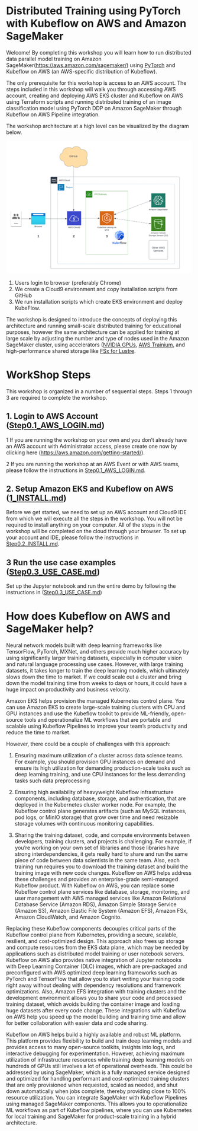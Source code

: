 # Distributed Training using PyTorch with Kubeflow on AWS and Amazon SageMaker

Welcome! By completing this workshop you will learn how to run distributed data parallel model training on Amazon SageMaker(https://aws.amazon.com/sagemaker/) using [PyTorch](https://pytorch.org) and Kubeflow on AWS (an AWS-specific distribution of Kubeflow).

The only prerequisite for this workshop is access to an AWS account. The steps included in this workshop will walk you through accessing AWS account, creating and deploying AWS EKS cluster and Kubeflow on AWS using Terraform scripts and running distributed training of an image classification model using PyTorch DDP on Amazon SageMaker through Kubeflow on AWS Pipeline integration. 

The workshop architecture at a high level can be visualized by the diagram below.

![image](/images/a28.png)

1. Users login to browser (preferably Chrome)
2. We create a Cloud9 environment and copy installation scripts from GitHub
3. We run installation scripts which create EKS environment and deploy KubeFlow.

The workshop is designed to introduce the concepts of deploying this architecture and running small-scale distributed training for educational purposes, however the same architecture can be applied for training at large scale by adjusting the number and type of nodes used in the Amazon SageMaker cluster, using accelerators ([NVIDIA GPUs](https://aws.amazon.com/nvidia/), [AWS Trainium](https://aws.amazon.com/machine-learning/trainium/), and high-performance shared storage like [FSx for Lustre](https://aws.amazon.com/fsx/lustre/).

# WorkShop Steps

This workshop is organized in a number of sequential steps. Steps 1 through 3 are required to complete the workshop.

## 1. Login to AWS Account ([Step0.1_AWS_LOGIN.md](https://github.com/kalawat1985/eks-kubeflow-cloudformation-quick-start/blob/master/workshop/pytorch-distributed-training/STEP0.1_AWS_LOGIN.md#workshop-execution-steps))
1 If you are running the workshop on your own and you don’t already have an AWS account with Administrator access, please create one now by clicking here (https://aws.amazon.com/getting-started/).

2 If you are running the workshop at an AWS Event or with AWS teams, please follow the instructions in [Step0.1_AWS_LOGIN.md](https://github.com/kalawat1985/eks-kubeflow-cloudformation-quick-start/blob/master/workshop/pytorch-distributed-training/STEP0.1_AWS_LOGIN.md#workshop-execution-steps).

## 2. Setup Amazon EKS and Kubeflow on AWS ([1_INSTALL.md](https://github.com/kalawat1985/eks-kubeflow-cloudformation-quick-start/blob/master/workshop/pytorch-distributed-training/STEP0.2_INSTALL.md#installation-of-kubeflow-eks-using-terraform))
Before we get started, we need to set up an AWS account and Cloud9 IDE from which we will execute all the steps in the workshop. You will not be required to install anything on your computer. All of the steps in the workshop will be completed on the cloud through your browser. To set up your account and IDE, please follow the instructions in [Step0.2_INSTALL.md](https://github.com/kalawat1985/eks-kubeflow-cloudformation-quick-start/blob/master/workshop/pytorch-distributed-training/STEP0.2_INSTALL.md#installation-of-kubeflow-eks-using-terraform).

## 3 Run the use case examples ([Step0.3_USE_CASE.md](Step0.3_USE_CASE.md))
Set up the Jupyter notebook and run the entire demo by following the instructions in ([Step0.3_USE_CASE.md](Step0.3_USE_CASE.md))


# How does Kubeflow on AWS and SageMaker help?

Neural network models built with deep learning frameworks like TensorFlow, PyTorch, MXNet, and others provide much higher accuracy by using significantly larger training datasets, especially in computer vision and natural language processing use cases. However, with large training datasets, it takes longer to train the deep learning models, which ultimately slows down the time to market. If we could scale out a cluster and bring down the model training time from weeks to days or hours, it could have a huge impact on productivity and business velocity.

Amazon EKS helps provision the managed Kubernetes control plane. You can use Amazon EKS to create large-scale training clusters with CPU and GPU instances and use the Kubeflow toolkit to provide ML-friendly, open-source tools and operationalize ML workflows that are portable and scalable using Kubeflow Pipelines to improve your team’s productivity and reduce the time to market.

However, there could be a couple of challenges with this approach:

1. Ensuring maximum utilization of a cluster across data science teams. For example, you should provision GPU instances on demand and ensure its high utilization for demanding production-scale tasks such as deep learning training, and use CPU instances for the less demanding tasks such data preprocessing

2. Ensuring high availability of heavyweight Kubeflow infrastructure components, including database, storage, and authentication, that are deployed in the Kubernetes cluster worker node. For example, the Kubeflow control plane generates artifacts (such as MySQL instances, pod logs, or MinIO storage) that grow over time and need resizable storage volumes with continuous monitoring capabilities.

3. Sharing the training dataset, code, and compute environments between developers, training clusters, and projects is challenging. For example, if you’re working on your own set of libraries and those libraries have strong interdependencies, it gets really hard to share and run the same piece of code between data scientists in the same team. Also, each training run requires you to download the training dataset and build the training image with new code changes.
Kubeflow on AWS helps address these challenges and provides an enterprise-grade semi-managed Kubeflow product. With Kubeflow on AWS, you can replace some Kubeflow control plane services like database, storage, monitoring, and user management with AWS managed services like Amazon Relational Database Service (Amazon RDS), Amazon Simple Storage Service (Amazon S3), Amazon Elastic File System (Amazon EFS), Amazon FSx, Amazon CloudWatch, and Amazon Cognito.

Replacing these Kubeflow components decouples critical parts of the Kubeflow control plane from Kubernetes, providing a secure, scalable, resilient, and cost-optimized design. This approach also frees up storage and compute resources from the EKS data plane, which may be needed by applications such as distributed model training or user notebook servers. Kubeflow on AWS also provides native integration of Jupyter notebooks with Deep Learning Container (DLC) images, which are pre-packaged and preconfigured with AWS optimized deep learning frameworks such as PyTorch and TensorFlow that allow you to start writing your training code right away without dealing with dependency resolutions and framework optimizations. Also, Amazon EFS integration with training clusters and the development environment allows you to share your code and processed training dataset, which avoids building the container image and loading huge datasets after every code change. These integrations with Kubeflow on AWS help you speed up the model building and training time and allow for better collaboration with easier data and code sharing.

Kubeflow on AWS helps build a highly available and robust ML platform. This platform provides flexibility to build and train deep learning models and provides access to many open-source toolkits, insights into logs, and interactive debugging for experimentation. However, achieving maximum utilization of infrastructure resources while training deep learning models on hundreds of GPUs still involves a lot of operational overheads. This could be addressed by using SageMaker, which is a fully managed service designed and optimized for handling performant and cost-optimized training clusters that are only provisioned when requested, scaled as needed, and shut down automatically when jobs complete, thereby providing close to 100% resource utilization. You can integrate SageMaker with Kubeflow Pipelines using managed SageMaker components. This allows you to operationalize ML workflows as part of Kubeflow pipelines, where you can use Kubernetes for local training and SageMaker for product-scale training in a hybrid architecture.

